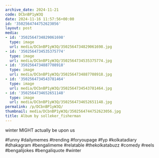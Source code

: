 ```yaml
---
archive_date: 2024-11-21
code: DCbnBP1yW3Q
date: 2024-11-16 11:57:56+00:00
id: '3502564744752623056'
layout: post
media:
- id: '3502564734829061698'
  type: image
  url: media/DCbnBP1yW3Q/3502564734829061698.jpg
- id: '3502564734535375774'
  type: image
  url: media/DCbnBP1yW3Q/3502564734535375774.jpg
- id: '3502564734887708918'
  type: image
  url: media/DCbnBP1yW3Q/3502564734887708918.jpg
- id: '3502564734543781464'
  type: image
  url: media/DCbnBP1yW3Q/3502564734543781464.jpg
- id: '3502564734652651148'
  type: image
  url: media/DCbnBP1yW3Q/3502564734652651148.jpg
permalink: /p/DCbnBP1yW3Q/
thumbnail: media/DCbnBP1yW3Q/3502564744752623056.jpg
title: Album by solleker_fisherman
---
```


winter MIGHT actually be upon us  
  
#funny #dailymemes #trending #foryoupage #fyp  #kolkatadiary #dhakagram #bengalimeme #relatable #thekolkatabuzz #comedy #reels #bengalijokes #bengaliquote  #winter